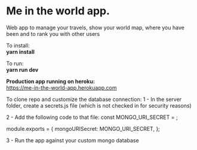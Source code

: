 <h1>Me in the world app.</h1>

Web app to manage your travels, show your world map, where you have been and to rank you with other users


To install:<br/>
<b>yarn install</b>



To run:<br/>
<b>yarn run dev</b>


<b>Production app running on heroku:</b><br/>
https://me-in-the-world-app.herokuapp.com

To clone repo and customize the database connection:
1 - In the server folder, create a secrets.js file (which is not checked in for security reasons)

2 - Add the following code to that file:
const MONGO_URI_SECRET = <your mongodb database url>;

module.exports = {
  mongoURISecret: MONGO_URI_SECRET,
};

3 - Run the app against your custom mongo database
